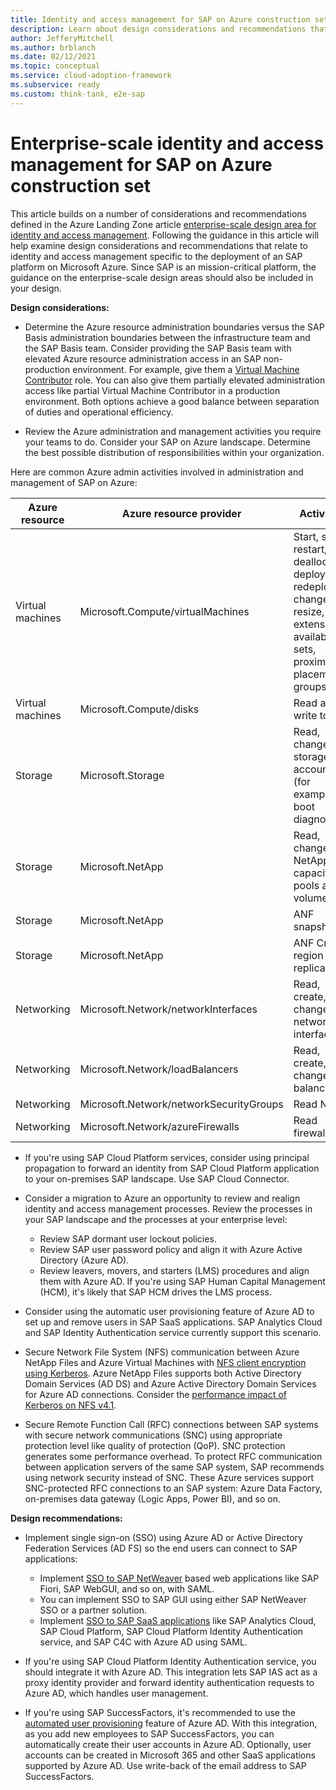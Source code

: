 ```yaml
---
title: Identity and access management for SAP on Azure construction set
description: Learn about design considerations and recommendations that relate to identity and access management in an SAP deployment on Microsoft Azure.
author: JefferyMitchell
ms.author: brblanch
ms.date: 02/12/2021
ms.topic: conceptual
ms.service: cloud-adoption-framework
ms.subservice: ready
ms.custom: think-tank, e2e-sap
---
```


<!-- docutune:casing LMS -->

# Enterprise-scale identity and access management for SAP on Azure construction set

This article builds on a number of considerations and recommendations defined in the Azure Landing Zone article [enterprise-scale design area for identity and access management](../../ready/enterprise-scale/identity-and-access-management.md). Following the guidance in this article will help examine design considerations and recommendations that relate to identity and access management specific to the deployment of an SAP platform on Microsoft Azure. Since SAP is an mission-critical platform, the guidance on the enterprise-scale design areas should also be included in your design.

**Design considerations:**

- Determine the Azure resource administration boundaries versus the SAP Basis administration boundaries between the infrastructure team and the SAP Basis team. Consider providing the SAP Basis team with elevated Azure resource administration access in an SAP non-production environment. For example, give them a [Virtual Machine Contributor](/azure/role-based-access-control/built-in-roles#virtual-machine-contributor) role. You can also give them partially elevated administration access like partial Virtual Machine Contributor in a production environment. Both options achieve a good balance between separation of duties and operational efficiency.

- Review the Azure administration and management activities you require your teams to do. Consider your SAP on Azure landscape. Determine the best possible distribution of responsibilities within your organization.

Here are common Azure admin activities involved in administration and management of SAP on Azure:

| Azure resource | Azure resource provider | Activities |
|---|---|---|
| Virtual machines | Microsoft.Compute/virtualMachines | Start, stop, restart, deallocate, deploy, redeploy, change, resize, extensions, availability sets, proximity placement groups |
| Virtual machines | Microsoft.Compute/disks | Read and write to disk |
| Storage | Microsoft.Storage | Read, change on storage accounts (for example boot diagnostics) |
| Storage | Microsoft.NetApp | Read, change on NetApp capacity pools and volumes |
| Storage | Microsoft.NetApp | ANF snapshots |
| Storage | Microsoft.NetApp | ANF Cross-region replication |
| Networking | Microsoft.Network/networkInterfaces | Read, create, change network interfaces |
| Networking | Microsoft.Network/loadBalancers | Read, create, change load balancers |
| Networking | Microsoft.Network/networkSecurityGroups | Read NSG |
| Networking | Microsoft.Network/azureFirewalls | Read firewall |

- If you're using SAP Cloud Platform services, consider using principal propagation to forward an identity from SAP Cloud Platform application to your on-premises SAP landscape. Use SAP Cloud Connector.

- Consider a migration to Azure an opportunity to review and realign identity and access management processes. Review the processes in your SAP landscape and the processes at your enterprise level:
  - Review SAP dormant user lockout policies.
  - Review SAP user password policy and align it with Azure Active Directory (Azure AD).
  - Review leavers, movers, and starters (LMS) procedures and align them with Azure AD. If you're using SAP Human Capital Management (HCM), it's likely that SAP HCM drives the LMS process.

- Consider using the automatic user provisioning feature of Azure AD to set up and remove users in SAP SaaS applications. SAP Analytics Cloud and SAP Identity Authentication service currently support this scenario.

- Secure Network File System (NFS) communication between Azure NetApp Files and Azure Virtual Machines with [NFS client encryption using Kerberos](/azure/azure-netapp-files/configure-kerberos-encryption). Azure NetApp Files supports both Active Directory Domain Services (AD DS) and Azure Active Directory Domain Services for Azure AD connections. Consider the [performance impact of Kerberos on NFS v4.1](/azure/azure-netapp-files/configure-kerberos-encryption#kerberos_performance).

- Secure Remote Function Call (RFC) connections between SAP systems with secure network communications (SNC) using appropriate protection level like quality of protection (QoP). SNC protection generates some performance overhead. To protect RFC communication between application servers of the same SAP system, SAP recommends using network security instead of SNC. These Azure services support SNC-protected RFC connections to an SAP system: Azure Data Factory, on-premises data gateway (Logic Apps, Power BI), and so on.

**Design recommendations:**

- Implement single sign-on (SSO) using Azure AD or Active Directory Federation Services (AD FS) so the end users can connect to SAP applications:
  - Implement [SSO to SAP NetWeaver](/azure/active-directory/saas-apps/sap-netweaver-tutorial) based web applications like SAP Fiori, SAP WebGUI, and so on, with SAML.
  - You can implement SSO to SAP GUI using either SAP NetWeaver SSO or a partner solution.
  - Implement [SSO to SAP SaaS applications](/azure/active-directory/saas-apps/sap-customer-cloud-tutorial) like SAP Analytics Cloud, SAP Cloud Platform, SAP Cloud Platform Identity Authentication service, and SAP C4C with Azure AD using SAML.

- If you're using SAP Cloud Platform Identity Authentication service, you should integrate it with Azure AD. This integration lets SAP IAS act as a proxy identity provider and forward identity authentication requests to Azure AD, which handles user management.

- If you're using SAP SuccessFactors, it's recommended to use the [automated user provisioning](/azure/active-directory/saas-apps/sap-successfactors-inbound-provisioning-cloud-only-tutorial) feature of Azure AD. With this integration, as you add new employees to SAP SuccessFactors, you can automatically create their user accounts in Azure AD. Optionally, user accounts can be created in Microsoft 365 and other SaaS applications supported by Azure AD. Use write-back of the email address to SAP SuccessFactors.
